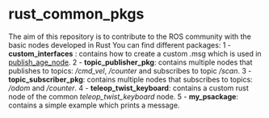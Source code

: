 # rust_common_pkgs
The aim of this repository is to contribute to the ROS community with the basic nodes developed in Rust
You can find different packages:
1 - **custom_interfaces** : contains how to create a custom .msg which is used in [publish_age_node](https://github.com/juliamp22/rust_common_pkgs/blob/master/topic_publisher_pkg/src/publish_age.rs).
2 - **topic_publisher_pkg**: contains multiple nodes that publishes to topics: */cmd_vel*, */counter* and subscribes to topic */scan*.
3 - **topic_subscriber_pkg**: contains multiple nodes that subscribes to topics: */odom* and */counter*.
4 - **teleop_twist_keyboard**: contains a custom rust node of the common *teleop_twist_keyboard* node.
5 - **my_psackage**: contains a simple example which prints a message.
